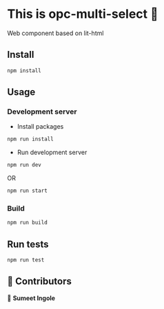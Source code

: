 # This is opc-multi-select 👋

Web component based on lit-html

## Install

```sh
npm install
```

## Usage

### Development server
- Install packages

```sh
npm run install
```

- Run development server

```sh
npm run dev
```

OR

```sh
npm run start
```

### Build

```sh
npm run build
```

## Run tests

```sh
npm run test
```

## 🤝 Contributors

👤 **Sumeet Ingole**
